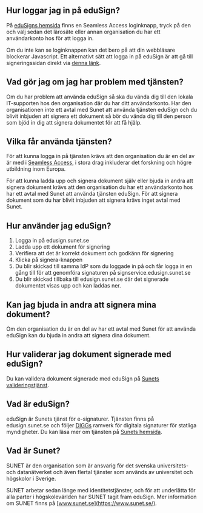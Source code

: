 ## Hur loggar jag in på eduSign?

På [eduSigns hemsida](https://edusign.sunet.se/) finns en Seamless Access
loginknapp, tryck på den och välj sedan det lärosäte eller annan organisation
du har ett användarkonto hos för att logga in.

Om du inte kan se loginknappen kan det bero på att din webbläsare blockerar
Javascript. Ett alternativt sätt att logga in på eduSign är att gå till
signeringssidan direkt via [denna länk](https://edusign.sunet.se/sign).

## Vad gör jag om jag har problem med tjänsten?

Om du har problem att använda eduSign så ska du vända dig till den 
lokala IT-supporten hos den organisation där du har ditt användarkonto. 
Har den organisationen inte ett avtal med Sunet att använda tjänsten 
eduSign och du blivit inbjuden att signera ett dokument så bör du vända 
dig till den person som bjöd in dig att signera dokumentet för att få hjälp.

## Vilka får använda tjänsten?

För att kunna logga in på tjänsten krävs att den organisation du är en del av
är med i [Seamless Access](https://seamlessaccess.org/), i stora drag
inkluderar det forskning och högre utbildning inom Europa.

För att kunna ladda upp och signera dokument själv eller bjuda in andra att
signera dokument krävs att den organisation du har ett användarkonto hos har
ett avtal med Sunet att använda tjänsten eduSign. För att signera dokument som
du har blivit inbjuden att signera krävs inget avtal med Sunet. 

## Hur använder jag eduSign?

1. Logga in på edusign.sunet.se
2. Ladda upp ett dokument för signering
3. Verifiera att det är korrekt dokument och godkänn för signering
4. Klicka på signera-knappen
5. Du blir skickad till samma IdP som du loggade in på och får 
   logga in en gång till för att genomföra signaturen på 
   signservice.edusign.sunet.se
6. Du blir skickad tillbaka till edusign.sunet.se där det signerade 
   dokumentet visas upp och kan laddas ner.

## Kan jag bjuda in andra att signera mina dokument?

Om den organisation du är en del av har ett avtal med Sunet för att använda
eduSign kan du bjuda in andra att signera dina dokument.

## Hur validerar jag dokument signerade med eduSign?

Du kan validera dokument signerade med eduSign
på [Sunets valideringstjänst](https://validator.edusign.sunet.se/).

## Vad är eduSign?

eduSign är Sunets tjänst för e-signaturer. Tjänsten finns på edusign.sunet.se
och följer [DIGGs](https://www.digg.se/) ramverk för digitala signaturer för
statliga myndigheter. Du kan läsa mer om tjänsten på [Sunets
hemsida](https://sunet.se/services/sakerhet/edusign).

## Vad är Sunet?

SUNET är den organisation som är ansvarig för det svenska universitets- 
och datanätverket och även flertal tjänster som används av universitet 
och högskolor i Sverige.

SUNET arbetar sedan länge med identitetstjänster, och för att underlätta 
för alla parter i högskolevärlden har SUNET tagit fram eduSign. Mer 
information om SUNET finns på [www.sunet.se](https://www.sunet.se/).
